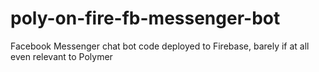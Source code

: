 # poly-on-fire-fb-messenger-bot
Facebook Messenger chat bot code deployed to Firebase, barely if at all even relevant to Polymer
